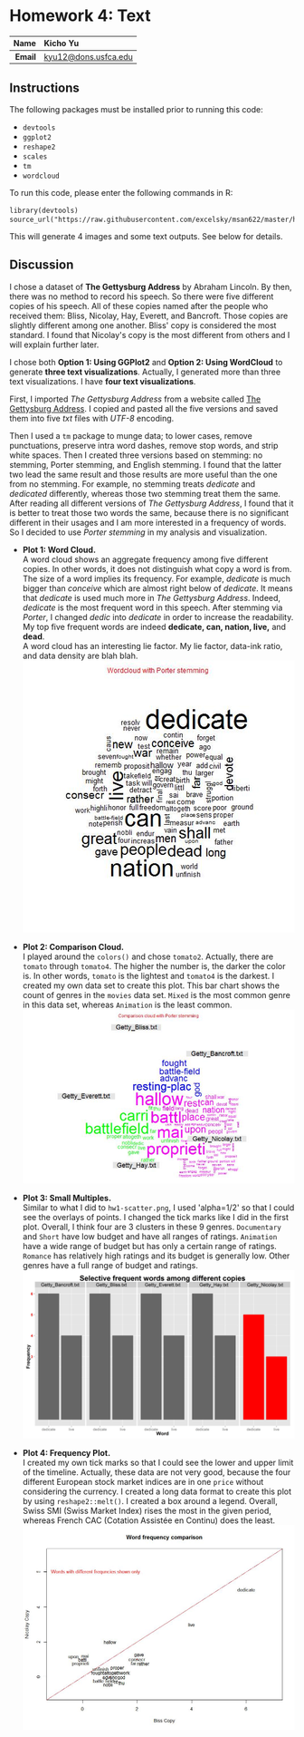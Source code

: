 Homework 4: Text
==============================

| **Name**  | Kicho Yu  |
|----------:|:-------------|
| **Email** | kyu12@dons.usfca.edu |

## Instructions ##

The following packages must be installed prior to running this code:

- `devtools`
- `ggplot2`
- `reshape2`
- `scales`
- `tm`
- `wordcloud`


To run this code, please enter the following commands in R:

```
library(devtools)
source_url("https://raw.githubusercontent.com/excelsky/msan622/master/homework4/622_Visualization_HAG4.R")
```

This will generate 4 images and some text outputs. See below for details.


## Discussion ##

I chose a dataset of **The Gettysburg Address** by Abraham Lincoln. By then, there was no method to record his speech. So there were five different copies of his speech. All of these copies named after the people who received them: Bliss, Nicolay, Hay, Everett, and Bancroft. Those copies are slightly different among one another. Bliss' copy is considered the most standard. I found that Nicolay's copy is the most different from others and I will explain further later.  

I chose both **Option 1: Using GGPlot2** and **Option 2: Using WordCloud** to generate **three text visualizations**. Actually, I generated more than three text visualizations. I have **four text visualizations**.

First, I imported *The Gettysburg Address* from a website called [The Gettysburg Address](http://www.abrahamlincolnonline.org/lincoln/speeches/gettysburg.htm). I copied and pasted all the five versions and saved them into five *txt* files with *UTF-8* encoding.  

Then I used a `tm` package to munge data; to lower cases, remove punctuations, preserve intra word dashes, remove stop words, and strip white spaces. Then I created three versions based on stemming: no stemming, Porter stemming, and English stemming. I found that the latter two lead the same result and those results are more useful than the one from no stemming. For example, no stemming treats *dedicate* and *dedicated* differently, whereas those two stemming treat them the same. After reading all different versions of *The Gettysburg Address*, I found that it is better to treat those two words the same, because there is no significant different in their usages and I am more interested in a frequency of words. So I decided to use *Porter stemming* in my analysis and visualization.  

- **Plot 1: Word Cloud.**  
A word cloud shows an aggregate frequency among five different copies. In other words, it does not distinguish what copy a word is from.  
The size of a word implies its frequency. For example, *dedicate* is much bigger than *conceive* which are almost right below of *dedicate*. It means that *dedicate* is used much more in *The Gettysburg Address*. Indeed, *dedicate* is the most frequent word in this speech. After stemming via *Porter*, I changed *dedic* into *dedicate* in order to increase the readability. My top five frequent words are indeed **dedicate, can, nation, live,** and **dead**.  
A word cloud has an interesting lie factor.
My lie factor, data-ink ratio, and data density are blah blah.  
![IMAGE](Wordcloud_with_Porter_stemming.jpg)  

- **Plot 2: Comparison Cloud.**  
I played around the `colors()` and chose `tomato2`. Actually, there are `tomato` through `tomato4`. The higher the number is, the darker the color is. In other words, `tomato` is the lightest and `tomato4` is the darkest. I created my own data set to create this plot. This bar chart shows the count of genres in the `movies` data set. `Mixed` is the most common genre in this data set, whereas `Animation` is the least common.     
![IMAGE](comparison_cloud_with_Porter_stemming.jpg)  

- **Plot 3: Small Multiples.**  
Similar to what I did to `hw1-scatter.png`, I used 'alpha=1/2' so that I could see the overlays of points. I changed the tick marks like I did in the first plot. Overall, I think four are 3 clusters in these 9 genres. `Documentary` and `Short` have low budget and have all ranges of ratings. `Animation` have a wide range of budget but has only a certain range of ratings. `Romance` has relatively high ratings and its budget is generally low. Other genres have a full range of budget and ratings.  
![IMAGE](smallmult.jpg)  

- **Plot 4: Frequency Plot.**  
I created my own tick marks so that I could see the lower and upper limit of the timeline. Actually, these data are not very good, because the four different European stock market indices are in one `price` without considering the currency. I created a long data format to create this plot by using `reshape2::melt()`. I created a box around a legend. Overall, Swiss SMI (Swiss Market Index) rises the most in the given period, whereas French CAC (Cotation Assistée en Continu) does the least.  
![IMAGE](freqcomp.jpg)
